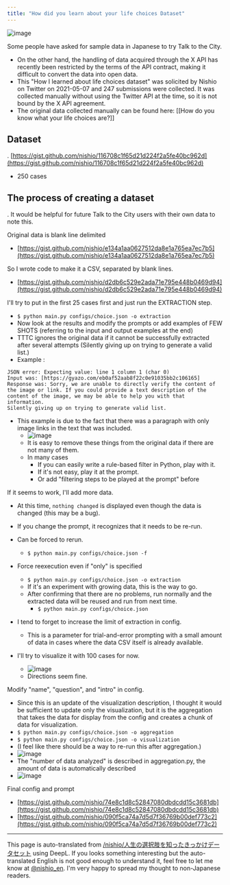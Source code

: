 ```yaml
---
title: "How did you learn about your life choices Dataset"
---
```


![image](https://gyazo.com/3d5569ccbfe7db10bf2a2ea9cdfa9bea/thumb/1000)

Some people have asked for sample data in Japanese to try Talk to the City.
- On the other hand, the handling of data acquired through the X API has recently been restricted by the terms of the API contract, making it difficult to convert the data into open data.
- This "How I learned about life choices dataset" was solicited by Nishio on Twitter on 2021-05-07 and 247 submissions were collected. It was collected manually without using the Twitter API at the time, so it is not bound by the X API agreement.
- The original data collected manually can be found here: [[How do you know what your life choices are?]]

## Dataset
.
[https://gist.github.com/nishio/116708c1f65d21d224f2a5fe40bc962d](https://gist.github.com/nishio/116708c1f65d21d224f2a5fe40bc962d)
- 250 cases

## The process of creating a dataset
.
It would be helpful for future Talk to the City users with their own data to note this.

Original data is blank line delimited
- [https://gist.github.com/nishio/e134a1aa0627512da8e1a765ea7ec7b5](https://gist.github.com/nishio/e134a1aa0627512da8e1a765ea7ec7b5)

So I wrote code to make it a CSV, separated by blank lines.
- [https://gist.github.com/nishio/d2db6c529e2ada71e795e448b0469d94](https://gist.github.com/nishio/d2db6c529e2ada71e795e448b0469d94)

I'll try to put in the first 25 cases first and just run the EXTRACTION step.
- `$ python main.py configs/choice.json -o extraction`
- Now look at the results and modify the prompts or add examples of FEW SHOTS (referring to the input and output examples at the end)
- TTTC ignores the original data if it cannot be successfully extracted after several attempts (Silently giving up on trying to generate a valid list.)
- Example
:

```
JSON error: Expecting value: line 1 column 1 (char 0)
Input was: [https://gyazo.com/eb0af52aab8f22c0e91035bb2c106165]
Response was: Sorry, we are unable to directly verify the content of the image or link. If you could provide a text description of the content of the image, we may be able to help you with that information.
Silently giving up on trying to generate valid list.
```

- This example is due to the fact that there was a paragraph with only image links in the text that was included.
    - ![image](https://gyazo.com/e7ad3334c76f1526fcd6a7ac338363be/thumb/1000)
    - It is easy to remove these things from the original data if there are not many of them.
    - In many cases
        - If you can easily write a rule-based filter in Python, play with it.
        - If it's not easy, play it at the prompt.
        - Or add "filtering steps to be played at the prompt" before

If it seems to work, I'll add more data.
- At this time, `nothing changed` is displayed even though the data is changed (this may be a bug).
- If you change the prompt, it recognizes that it needs to be re-run.
- Can be forced to rerun.
    - `$ python main.py configs/choice.json -f`
- Force reexecution even if "only" is specified
    - `$ python main.py configs/choice.json -o extraction`
    - If it's an experiment with growing data, this is the way to go.
    - After confirming that there are no problems, run normally and the extracted data will be reused and run from next time.
        - `$ python main.py configs/choice.json`

- I tend to forget to increase the limit of extraction in config.
    - This is a parameter for trial-and-error prompting with a small amount of data in cases where the data CSV itself is already available.

- I'll try to visualize it with 100 cases for now.
    - ![image](https://gyazo.com/beb0708b8dfd568533bf5704ca98abd7/thumb/1000)
    - Directions seem fine.

Modify "name", "question", and "intro" in config.
- Since this is an update of the visualization description, I thought it would be sufficient to update only the visualization, but it is the aggregation that takes the data for display from the config and creates a chunk of data for visualization.
- `$ python main.py configs/choice.json -o aggregation`
- `$ python main.py configs/choice.json -o visualization`
- (I feel like there should be a way to re-run this after aggregation.)
- ![image](https://gyazo.com/fb50af81b5da9e460a94224df167d409/thumb/1000)
- The "number of data analyzed" is described in aggregation.py, the amount of data is automatically described
- ![image](https://gyazo.com/578c7020b1bd1c30175f3bc2aaf38b95/thumb/1000)

Final config and prompt
- [https://gist.github.com/nishio/74e8c1d8c52847080dbdcdd15c3681db](https://gist.github.com/nishio/74e8c1d8c52847080dbdcdd15c3681db)
- [https://gist.github.com/nishio/090f5ca74a7d5d7f36769b00def773c2](https://gist.github.com/nishio/090f5ca74a7d5d7f36769b00def773c2)

---
This page is auto-translated from [/nishio/人生の選択肢を知ったきっかけデータセット](https://scrapbox.io/nishio/人生の選択肢を知ったきっかけデータセット) using DeepL. If you looks something interesting but the auto-translated English is not good enough to understand it, feel free to let me know at [@nishio_en](https://twitter.com/nishio_en). I'm very happy to spread my thought to non-Japanese readers.